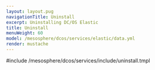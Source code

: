 ```yaml
---
layout: layout.pug
navigationTitle: Uninstall
excerpt: Uninstalling DC/OS Elastic
title: Uninstall
menuWeight: 60
model: /mesosphere/dcos/services/elastic/data.yml
render: mustache
---
```


#include /mesosphere/dcos/services/include/uninstall.tmpl
